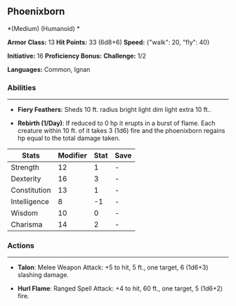 ## Phoenixborn
*(Medium) (Humanoid) *

**Armor Class:** 13
**Hit Points:** 33 (6d8+6)
**Speed:** {"walk": 20, "fly": 40}

**Initiative:** 16
**Proficiency Bonus:**
**Challenge:** 1/2

**Languages:** Common, Ignan

### Abilities
 --- 
- **Fiery Feathers**: Sheds 10 ft. radius bright light dim light extra 10 ft..

- **Rebirth (1/Day)**: If reduced to 0 hp it erupts in a burst of flame. Each creature within 10 ft. of it takes 3 (1d6) fire and the phoenixborn regains hp equal to the total damage taken.



| Stats | Modifier | Stat | Save
| ---- | ---- | ---- | ---- |
| Strength | 12 | 1 | - |
| Dexterity | 16 | 3 | - |
| Constitution | 13 | 1 | - |
| Intelligence | 8 | -1 | - |
| Wisdom | 10 | 0 | - |
| Charisma | 14 | 2 | - |

### Actions
 --- 
- **Talon**: Melee Weapon Attack: +5 to hit, 5 ft., one target, 6 (1d6+3) slashing damage.

- **Hurl Flame**: Ranged Spell Attack: +4 to hit, 60 ft., one target, 5 (1d6+2) fire.


